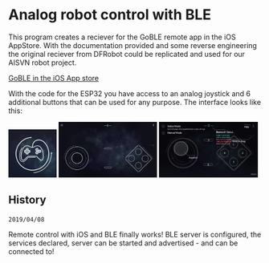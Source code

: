 # Analog robot control with BLE

This program creates a reciever for the GoBLE remote app in the iOS AppStore. With the documentation provided and some reverse engineering the original reciever from DFRobot could be replicated and used for our AISVN robot project.

[GoBLE in the iOS App store](https://apps.apple.com/us/app/goble-bluetooth-4-0-controller/id950937437)

With the code for the ESP32 you have access to an analog joystick and 6 additional buttons that can be used for any purpose. The interface looks like this:

<img src="GoBLE.jpg" width=19%>
<img src="GoBLE2.png" width=39%>
<img src="GoBLE3.png" width=39%>

## History

`2019/04/08`

Remote control with iOS and BLE finally works! BLE server is configured, the services declared, server can be started and advertised - and can be connected to!

